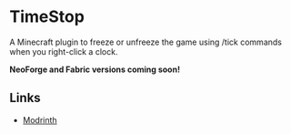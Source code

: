 # TimeStop
A Minecraft plugin to freeze or unfreeze the game using /tick commands when you right-click a clock.

**NeoForge and Fabric versions coming soon!**

## Links
- [Modrinth](https://github.com/cwrayne/timestop/)

